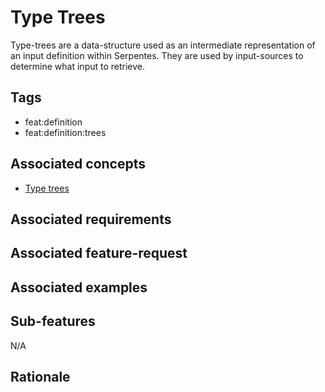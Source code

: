 # Type Trees

Type-trees are a data-structure used as an intermediate representation of an input definition within Serpentes.
They are used by input-sources to determine what input to retrieve.

## Tags

- feat:definition
- feat:definition:trees

## Associated concepts

- [Type trees](../../../../concepts/definition/type-trees.md)

## Associated requirements

## Associated feature-request

## Associated examples

## Sub-features

N/A

## Rationale
